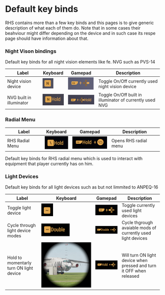 # Default key binds

RHS contains more than a few key binds and this pages is to give generic description of what each of them do. Note that in some cases their beahviour might differ depending on the device and in such case its respe page should have information about that.

### Night Vison bindings

Default key binds for all night vision elements like fe. NVG such as PVS-14

| Label                    | Keyboard                                    | Gamepad                                     | Description                                              |
| ------------------------ | ------------------------------------------- | ------------------------------------------- | -------------------------------------------------------- |
| Night vision device      | ![](<../../.gitbook/assets/image (13).png>) | ![](<../../.gitbook/assets/image (15).png>) | Toggle On/Off currently used night vision device         |
| NVG built in illuminator | ![](<../../.gitbook/assets/image (24).png>) | ![](<../../.gitbook/assets/image (26).png>) | Toggle On/Off built in illuminator of currently used NVG |

### Radial Menu

| Label           | Keyboard                                    | Gamepad                                    | Description           |
| --------------- | ------------------------------------------- | ------------------------------------------ | --------------------- |
| RHS Radial Menu | ![](<../../.gitbook/assets/image (19).png>) | ![](<../../.gitbook/assets/image (2).png>) | Opens RHS radial menu |

Default key binds for RHS radial menu which is used to interact with equipment that player currently has on him.

### Light Devices

Default key binds for all light devices such as but not limmited to ANPEQ-16&#x20;

| Label                                   | Keyboard                                    | Gamepad                                     | Description                                                          |
| --------------------------------------- | ------------------------------------------- | ------------------------------------------- | -------------------------------------------------------------------- |
| Toggle light device                     | ![](<../../.gitbook/assets/image (3).png>)  | ![](<../../.gitbook/assets/image (21).png>) | Toggle currently used light devices                                  |
| Cycle through light device modes        | ![](<../../.gitbook/assets/image (8).png>)  | ![](<../../.gitbook/assets/image (5).png>)  | Cycle thgrough avaiable mods of currently used light devices         |
| Hold to momentarly turn ON light device | ![](<../../.gitbook/assets/image (16).png>) | ![](<../../.gitbook/assets/image (18).png>) | Will turn ON light device when pressed and turn it OFF when released |
